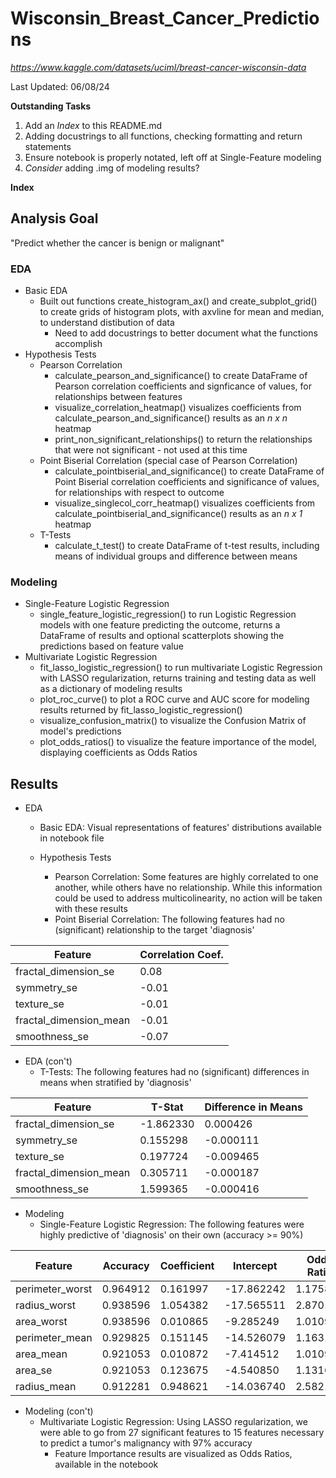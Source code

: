 # Wisconsin_Breast_Cancer_Predictions
*https://www.kaggle.com/datasets/uciml/breast-cancer-wisconsin-data*

Last Updated: 06/08/24

**Outstanding Tasks**
1. Add an *Index* to this README.md
2. Adding docustrings to all functions, checking formatting and return statements
3. Ensure notebook is properly notated, left off at Single-Feature modeling
4. *Consider* adding .img of modeling results?


**Index**


## Analysis Goal
"Predict whether the cancer is benign or malignant"


### EDA
- Basic EDA
    - Built out functions create_histogram_ax() and create_subplot_grid() to create grids of histogram plots, with axvline for mean and median, to understand distibution of data
        - Need to add docustrings to better document what the functions accomplish
- Hypothesis Tests
    - Pearson Correlation
        - calculate_pearson_and_significance() to create DataFrame of Pearson correlation coefficients and signficance of values, for relationships between features
        - visualize_correlation_heatmap() visualizes coefficients from calculate_pearson_and_significance() results as an *n x n* heatmap
        - print_non_significant_relationships() to return the relationships that were not significant - not used at this time
    - Point Biserial Correlation (special case of Pearson Correlation) 
        - calculate_pointbiserial_and_significance() to create DataFrame of Point Biserial correlation coefficients and significance of values, for relationships with respect to outcome
        - visualize_singlecol_corr_heatmap() visualizes coefficients from calculate_pointbiserial_and_significance() results as an *n x 1* heatmap
    - T-Tests
        - calculate_t_test() to create DataFrame of t-test results, including means of individual groups and difference between means

     
### Modeling
- Single-Feature Logistic Regression
    - single_feature_logistic_regression() to run Logistic Regression models with one feature predicting the outcome, returns a DataFrame of results and optional scatterplots showing the predictions based on feature value
- Multivariate Logistic Regression
    - fit_lasso_logistic_regression() to run multivariate Logistic Regression with LASSO regularization, returns training and testing data as well as a dictionary of modeling results
    - plot_roc_curve() to plot a ROC curve and AUC score for modeling results returned by fit_lasso_logistic_regression()
    - visualize_confusion_matrix() to visualize the Confusion Matrix of model's predictions
    - plot_odds_ratios() to visualize the feature importance of the model, displaying coefficients as Odds Ratios


## Results
- EDA
    - Basic EDA: Visual representations of features' distributions available in notebook file
 
    - Hypothesis Tests
        - Pearson Correlation: Some features are highly correlated to one another, while others have no relationship. While this information could be used to address multicolinearity, no action will be taken with these results
        - Point Biserial Correlation: The following features had no (significant) relationship to the target 'diagnosis'

| Feature | Correlation Coef. |
| -------- | ------- |
| fractal_dimension_se | 0.08 |
| symmetry_se | -0.01 |
| texture_se | -0.01 |
| fractal_dimension_mean | -0.01 |
| smoothness_se | -0.07 |


- EDA (con't)
    - T-Tests: The following features had no (significant) differences in means when stratified by 'diagnosis'

| Feature | T-Stat | Difference in Means |
| -------- | ------- | ------- |
| fractal_dimension_se | -1.862330 | 0.000426 |
| symmetry_se | 0.155298 | -0.000111 |
| texture_se | 0.197724 | -0.009465 |
| fractal_dimension_mean | 0.305711 | -0.000187 |
| smoothness_se | 1.599365 | -0.000416 |


- Modeling
    - Single-Feature Logistic Regression: The following features were highly predictive of 'diagnosis' on their own (accuracy >= 90%)
 
| Feature |	Accuracy | Coefficient | Intercept | Odds Ratio |
| -------- | ------- | ------- | ------- | ------- |
| perimeter_worst| 0.964912	| 0.161997 | -17.862242 | 1.175856 |
| radius_worst | 0.938596 | 1.054382 | -17.565511 | 2.870199 |
| area_worst | 0.938596	| 0.010865 | -9.285249 | 1.010924 |
| perimeter_mean | 0.929825	| 0.151145 | -14.526079 | 1.163165 |
| area_mean	| 0.921053 | 0.010872 | -7.414512 | 1.010931 |
| area_se | 0.921053 | 0.123675 | -4.540850 | 1.131648 |
| radius_mean | 0.912281 | 0.948621	| -14.036740 | 2.582146 |


- Modeling (con't)
    - Multivariate Logistic Regression: Using LASSO regularization, we were able to go from 27 significant features to 15 features necessary to predict a tumor's malignancy with 97% accuracy
        - Feature Importance results are visualized as Odds Ratios, available in the notebook



